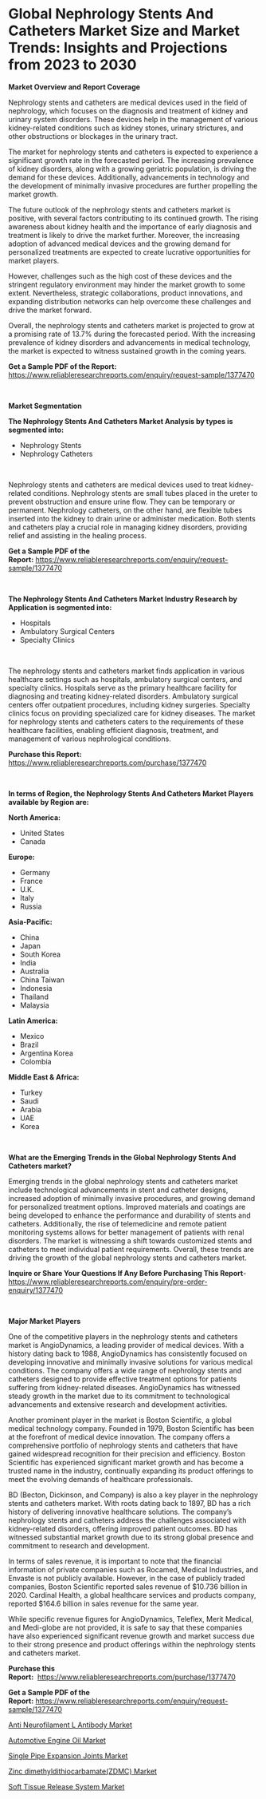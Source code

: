 <p><h1>Global Nephrology Stents And Catheters Market Size and Market Trends: Insights and Projections from 2023 to 2030</h1></p><p><strong>Market Overview and Report Coverage</strong></p>
<p><p>Nephrology stents and catheters are medical devices used in the field of nephrology, which focuses on the diagnosis and treatment of kidney and urinary system disorders. These devices help in the management of various kidney-related conditions such as kidney stones, urinary strictures, and other obstructions or blockages in the urinary tract.</p><p>The market for nephrology stents and catheters is expected to experience a significant growth rate in the forecasted period. The increasing prevalence of kidney disorders, along with a growing geriatric population, is driving the demand for these devices. Additionally, advancements in technology and the development of minimally invasive procedures are further propelling the market growth.</p><p>The future outlook of the nephrology stents and catheters market is positive, with several factors contributing to its continued growth. The rising awareness about kidney health and the importance of early diagnosis and treatment is likely to drive the market further. Moreover, the increasing adoption of advanced medical devices and the growing demand for personalized treatments are expected to create lucrative opportunities for market players.</p><p>However, challenges such as the high cost of these devices and the stringent regulatory environment may hinder the market growth to some extent. Nevertheless, strategic collaborations, product innovations, and expanding distribution networks can help overcome these challenges and drive the market forward.</p><p>Overall, the nephrology stents and catheters market is projected to grow at a promising rate of 13.7% during the forecasted period. With the increasing prevalence of kidney disorders and advancements in medical technology, the market is expected to witness sustained growth in the coming years.</p></p>
<p><strong>Get a Sample PDF of the Report:</strong> <a href="https://www.reliableresearchreports.com/enquiry/request-sample/1377470">https://www.reliableresearchreports.com/enquiry/request-sample/1377470</a></p>
<p>&nbsp;</p>
<p><strong>Market Segmentation</strong></p>
<p><strong>The Nephrology Stents And Catheters Market Analysis by types is segmented into:</strong></p>
<p><ul><li>Nephrology Stents</li><li>Nephrology Catheters</li></ul></p>
<p>&nbsp;</p>
<p><p>Nephrology stents and catheters are medical devices used to treat kidney-related conditions. Nephrology stents are small tubes placed in the ureter to prevent obstruction and ensure urine flow. They can be temporary or permanent. Nephrology catheters, on the other hand, are flexible tubes inserted into the kidney to drain urine or administer medication. Both stents and catheters play a crucial role in managing kidney disorders, providing relief and assisting in the healing process.</p></p>
<p><strong>Get a Sample PDF of the Report:</strong>&nbsp;<a href="https://www.reliableresearchreports.com/enquiry/request-sample/1377470">https://www.reliableresearchreports.com/enquiry/request-sample/1377470</a></p>
<p>&nbsp;</p>
<p><strong>The Nephrology Stents And Catheters Market Industry Research by Application is segmented into:</strong></p>
<p><ul><li>Hospitals</li><li>Ambulatory Surgical Centers</li><li>Specialty Clinics</li></ul></p>
<p>&nbsp;</p>
<p><p>The nephrology stents and catheters market finds application in various healthcare settings such as hospitals, ambulatory surgical centers, and specialty clinics. Hospitals serve as the primary healthcare facility for diagnosing and treating kidney-related disorders. Ambulatory surgical centers offer outpatient procedures, including kidney surgeries. Specialty clinics focus on providing specialized care for kidney diseases. The market for nephrology stents and catheters caters to the requirements of these healthcare facilities, enabling efficient diagnosis, treatment, and management of various nephrological conditions.</p></p>
<p><strong>Purchase this Report:</strong>&nbsp; <a href="https://www.reliableresearchreports.com/purchase/1377470">https://www.reliableresearchreports.com/purchase/1377470</a></p>
<p>&nbsp;</p>
<p><strong>In terms of Region, the Nephrology Stents And Catheters Market Players available by Region are:</strong></p>
<p>
    <p> <strong> North America: </strong>
        <ul>
            <li>United States</li>
            <li>Canada</li>
        </ul>
        </p> 
    <p> <strong> Europe: </strong>
        <ul>
            <li>Germany</li>
            <li>France</li>
            <li>U.K.</li>
            <li>Italy</li>
            <li>Russia</li>
        </ul>
        </p> 
    <p> <strong> Asia-Pacific: </strong>
        <ul>
            <li>China</li>
            <li>Japan</li>
            <li>South Korea</li>
            <li>India</li>
            <li>Australia</li>
            <li>China Taiwan</li>
            <li>Indonesia</li>
            <li>Thailand</li>
            <li>Malaysia</li>
        </ul>
        </p> 
    <p> <strong> Latin America: </strong>
        <ul>
            <li>Mexico</li>
            <li>Brazil</li>
            <li>Argentina Korea</li>
            <li>Colombia</li>
        </ul>
        </p> 
    <p> <strong> Middle East & Africa: </strong>
        <ul>
            <li>Turkey</li>
            <li>Saudi</li>
            <li>Arabia</li>
            <li>UAE</li>
            <li>Korea</li>
        </ul>
    </p>
    </p>
<p>&nbsp;</p>
<p><strong>What are the Emerging Trends in the Global Nephrology Stents And Catheters market?</strong></p>
<p><p>Emerging trends in the global nephrology stents and catheters market include technological advancements in stent and catheter designs, increased adoption of minimally invasive procedures, and growing demand for personalized treatment options. Improved materials and coatings are being developed to enhance the performance and durability of stents and catheters. Additionally, the rise of telemedicine and remote patient monitoring systems allows for better management of patients with renal disorders. The market is witnessing a shift towards customized stents and catheters to meet individual patient requirements. Overall, these trends are driving the growth of the global nephrology stents and catheters market.</p></p>
<p><strong>Inquire or Share Your Questions If Any Before Purchasing This Report</strong>- <a href="https://www.reliableresearchreports.com/enquiry/pre-order-enquiry/1377470">https://www.reliableresearchreports.com/enquiry/pre-order-enquiry/1377470</a></p>
<p>&nbsp;</p>
<p><strong>Major Market Players</strong></p>
<p><p>One of the competitive players in the nephrology stents and catheters market is AngioDynamics, a leading provider of medical devices. With a history dating back to 1988, AngioDynamics has consistently focused on developing innovative and minimally invasive solutions for various medical conditions. The company offers a wide range of nephrology stents and catheters designed to provide effective treatment options for patients suffering from kidney-related diseases. AngioDynamics has witnessed steady growth in the market due to its commitment to technological advancements and extensive research and development activities.</p><p>Another prominent player in the market is Boston Scientific, a global medical technology company. Founded in 1979, Boston Scientific has been at the forefront of medical device innovation. The company offers a comprehensive portfolio of nephrology stents and catheters that have gained widespread recognition for their precision and efficiency. Boston Scientific has experienced significant market growth and has become a trusted name in the industry, continually expanding its product offerings to meet the evolving demands of healthcare professionals.</p><p>BD (Becton, Dickinson, and Company) is also a key player in the nephrology stents and catheters market. With roots dating back to 1897, BD has a rich history of delivering innovative healthcare solutions. The company’s nephrology stents and catheters address the challenges associated with kidney-related disorders, offering improved patient outcomes. BD has witnessed substantial market growth due to its strong global presence and commitment to research and development.</p><p>In terms of sales revenue, it is important to note that the financial information of private companies such as Rocamed, Medical Industries, and Envaste is not publicly available. However, in the case of publicly traded companies, Boston Scientific reported sales revenue of $10.736 billion in 2020. Cardinal Health, a global healthcare services and products company, reported $164.6 billion in sales revenue for the same year.</p><p>While specific revenue figures for AngioDynamics, Teleflex, Merit Medical, and Medi-globe are not provided, it is safe to say that these companies have also experienced significant revenue growth and market success due to their strong presence and product offerings within the nephrology stents and catheters market.</p></p>
<p><strong>Purchase this Report:</strong>&nbsp;&nbsp;<a href="https://www.reliableresearchreports.com/purchase/1377470">https://www.reliableresearchreports.com/purchase/1377470</a></p>
<p></p>
<p><strong>Get a Sample PDF of the Report:</strong>&nbsp;<a href="https://www.reliableresearchreports.com/enquiry/request-sample/1377470">https://www.reliableresearchreports.com/enquiry/request-sample/1377470</a></p>
<p><p><a href="https://github.com/luckyshygirl/Market-Research-Report-List-1/blob/main/anti-neurofilament-l-antibody-market.md">Anti Neurofilament L Antibody Market</a></p><p><a href="https://medium.com/@cite.teach.super/automotive-engine-oil-market-size-reveals-the-best-marketing-channels-in-global-industry-60af3d4cc101">Automotive Engine Oil Market</a></p><p><a href="https://www.linkedin.com/pulse/single-pipe-expansion-joints-market-size-share-global-analysis-mhtie/">Single Pipe Expansion Joints Market</a></p><p><a href="https://www.linkedin.com/pulse/zinc-dimethyldithiocarbamatezdmc-market-size-growth-forecast-qvqhe/">Zinc dimethyldithiocarbamate(ZDMC) Market</a></p><p><a href="https://github.com/gdfhhhj/Market-Research-Report-List-1/blob/main/soft-tissue-release-system-market.md">Soft Tissue Release System Market</a></p></p>